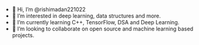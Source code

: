 - 👋 Hi, I’m @rishimadan221022
- 👀 I’m interested in deep learning, data structures and more.
- 🌱 I’m currently learning C++, TensorFlow, DSA and Deep Learning.
- 💞️ I’m looking to collaborate on open source and machine learning based projects.



<!---
rishimadan221022/rishimadan221022 is a ✨ special ✨ repository because its `README.md` (this file) appears on your GitHub profile.
You can click the Preview link to take a look at your changes.
--->
